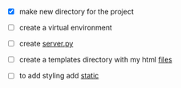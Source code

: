 - [x] make new directory for the project
- [ ] create a virtual environment 

- [ ] create [server.py](server.py)
- [ ] create a templates directory with my html [files](/templates/index.html)
- [ ] to add styling add [static](/static/css/style.css)
